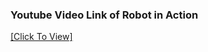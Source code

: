 ### Youtube Video Link of Robot in Action

[[Click To View]](https://www.youtube.com/watch?v=zyg8zJJFIl8)
